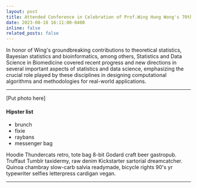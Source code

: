 ```yaml
---
layout: post
title: Attended Conference in Celebration of Prof.Wing Hung Wong's 70th Birthday
date: 2023-08-18 16:11:00-0400
inline: false
related_posts: false
---
```


In honor of Wing's groundbreaking contributions to theoretical statistics, Bayesian statistics and bioinformatics, among others, Statistics and Data Science in Biomedicine covered recent progress and new directions in several important aspects of statistics and data science, emphasizing the crucial role played by these disciplines in designing computational algorithms and methodologies for real-world applications.

---

[Put photo here]
#### Hipster list

<ul>
    <li>brunch</li>
    <li>fixie</li>
    <li>raybans</li>
    <li>messenger bag</li>
</ul>

Hoodie Thundercats retro, tote bag 8-bit Godard craft beer gastropub. Truffaut Tumblr taxidermy, raw denim Kickstarter sartorial dreamcatcher. Quinoa chambray slow-carb salvia readymade, bicycle rights 90's yr typewriter selfies letterpress cardigan vegan.

---
